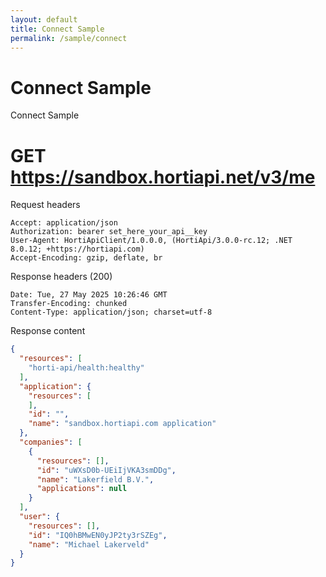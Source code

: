 ```yaml
---
layout: default
title: Connect Sample
permalink: /sample/connect
---
```


# Connect Sample

Connect Sample

# GET https://sandbox.hortiapi.net/v3/me

Request headers
```
Accept: application/json
Authorization: bearer set_here_your_api__key
User-Agent: HortiApiClient/1.0.0.0, (HortiApi/3.0.0-rc.12; .NET 8.0.12; +https://hortiapi.com)
Accept-Encoding: gzip, deflate, br
```

Response headers (200)
```
Date: Tue, 27 May 2025 10:26:46 GMT
Transfer-Encoding: chunked
Content-Type: application/json; charset=utf-8
```

Response content
``` json
{
  "resources": [
    "horti-api/health:healthy"
  ],
  "application": {
    "resources": [
    ],
    "id": "",
    "name": "sandbox.hortiapi.com application"
  },
  "companies": [
    {
      "resources": [],
      "id": "uWXsD0b-UEiIjVKA3smDDg",
      "name": "Lakerfield B.V.",
      "applications": null
    }
  ],
  "user": {
    "resources": [],
    "id": "IQ0hBMwEN0yJP2ty3rSZEg",
    "name": "Michael Lakerveld"
  }
}
```

